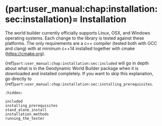 (part:user_manual:chap:installation:sec:installation)=
Installation
============

The world builder currently officially supports Linux, OSX, and Windows operating systems.
Each change to the library is tested against these platforms.
The only requirements are a c++ compiler (tested both with GCC and clang) with at minimum c++14 installed together with cmake (<https://cmake.org>).

{ref}`part:user_manual:chap:installation:sec:included` will go in depth about what is in the Geodynamic World Builder package when it is downloaded and installed completely.
If you want to skip this explanation, go directly to {ref}`part:user_manual:chap:installation:sec:installing_prerequisites`.


```{toctree}
:hidden:

included
installing_prerequisites
stand_alone_install
installation_methods
running_the_tester
```
